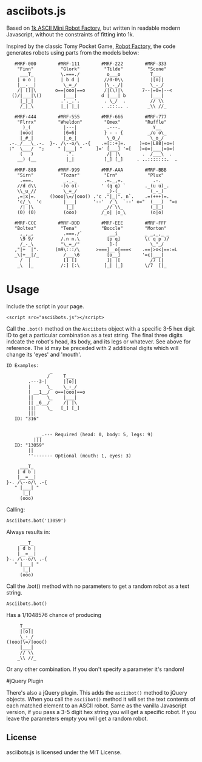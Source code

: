 # asciibots.js 

Based on [1k ASCII Mini Robot Factory](https://github.com/walsh9/1k-asciibots), but written in readable modern Javascript, without the constraints of fitting into 1k.

Inspired by the classic Tomy Pocket Game, [Robot Factory](http://www.masters.me.uk/pocketeers/Htm-Designs/flipflopfaces.htm), the code generates robots using parts from the models below:
 
       #MRF-000        #MRF-111        #MRF-222        #MRF-333
        "Finn"          "Glork"         "Tilde"         "Scone"
         ___T_          \.===./          o___o           T___
        | o o |         | b d |         //0-0\\          |[o]|
        |__-__|          \_=_/          |\_-_/|          \_-_/
        /| []|\       o==|ooo|==o       /|(\)|\       7--|=0=|--< 
      ()/|___|\()        |___|         d |___| b         |___|
         |_|_|          .'._.'.         . \_/  .         // \\
         /_|_\          |_| |_|        . .:::.. .       _\\ //_

       #MRF-444        #MRF-555        #MRF-666        #MRF-777
        "Flrrx"        "Wheldon"        "Omex"         "Ruffle" 
          )_(            |---|           .---.            Y__
         |ooo|           |6=6|          } - - {         _/o o\_
         |_#_|           |_o_|           \_0_/           \_o_/
     .-._/___\_.-.  }-. /\--o/\ .-{    .=[::+]=.     )=o=|L88|=o=(
     :"  \___/  ";     " |___| "     ]=' [___] '=[   )=o=|___|=o=(
         (   )            .".            /| |\        .  /___\  .
        __) (__           |_|           [_] [_]     . ..:::::::.  .

       #MRF-888        #MRF-999        #MRF-AAA        #MRF-BBB
        "Sirn"          "Tozar"         "Ern"           "Plux"
         .===.           _._._          .=._,=.           .-.
        //d d\\         -)o o(-        ' (q q) `       ._(u u)_.
        \\_u_//          \_=_/           _)-(_           (_-_)
        ,=|x|=.     ()ooo|\=/|ooo() .'c ."|_|". n`.    .=(+++)=.
        'c/_\  'c        |___|      '--'  /_\  `--' o="  (___)  "=o
         /| |\            |_|           _// \\_          (_|_)
        (0) (0)          (ooo)         /_o| |o_\         (o|o)

       #MRF-CCC        #MRF-DDD        #MRF-EEE        #MRF-FFF
       "Boltez"         "Tena"         "Boccle"        "Morton"
         ,_,_,           .===./`          __i          _ _,_,_ _
         \9 9/          /.n n.\          [p q]         \( q p )/
         /_-_\          "\_=_/"           ]-[            \_"_/
       ,"|+  |".      (m9\:::/\      >===]__o[===<    .==|>o<|==:=L
       _\|+__|/_         /___\6          [o__]        '=c|___|
         /  |            [] []           ]| |[           /7 [|
        _\  |_          /:] [:\         [_| |_]        \/7  [|_

# Usage

Include the script in your page.

`<script src="asciibots.js"></script>`

Call the `.bot()` method on the `Asciibots` object with a specific 3-5 hex digit ID to get a particular combination as a text string. The final three digits indcate the robot's head, its body, and its legs or whatever. See above for reference. The id may be preceded with 2 additional digits which will change its 'eyes' and 'mouth'. 


    ID Examples:
                    _
                   /     T___                 
            .---3-|      |[o]|     
            |      \_    \_-_/     
            | __1__/  o==|ooo|==o  
            ||     \_    |___|
            || _6__/     /| |\
            |||    \_   [_] [_]
            |||
       ID: "316"


               __.--- Required (head: 0, body: 5, legs: 9)
              |||    
       ID: "13059"
            ||
            ''------- Optional (mouth: 1, eyes: 3)
                 
         ___T_
        | d b |
        |__=__|
    }-. /\--o/\ .-{
       " |___| "
          |_|
         (ooo)

Calling:

`Asciibots.bot('13059')`

Always results in:

         ___T_
        | d b |
        |__=__|
    }-. /\--o/\ .-{
       " |___| "
          |_|
         (ooo)

Call the .bot() method with no parameters to get a random robot as a text string.

`Asciibots.bot()`

Has a 1/1048576 chance of producing

         T___      
         |[o]|     
         \_-_/     
    ()ooo|\=/|ooo()
         |___|     
         // \\     
        _\\ //_    

Or any other combination. If you don't specify a parameter it's random!

#jQuery Plugin

There's also a jQuery plugin.  This adds the `asciibot()` method to jQuery objects. When you call the `asciibot()` method it will set the text contents of each matched element to an ASCII robot.  Same as the vanilla Javascript version, if you pass a 3-5 digit hex string you will get a specific robot.  If you leave the parameters empty you will get a random robot.

## License

asciibots.js is licensed under the MIT License.
